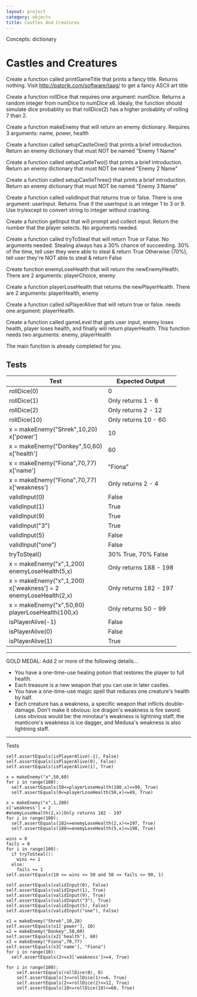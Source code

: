 ```yaml
---
layout: project
category: objects
title: Castles And Creatures
---
```

Concepts: dictionary

# Castles and Creatures

Create a function called printGameTitle that prints a fancy title. Returns nothing. Visit http://patorjk.com/software/taag/ to get a fancy ASCII art title

Create a function rollDice that requires one argument: numDice. Returns a random integer from numDice to numDice x6. Idealy, the function should simulate dice probablity so that rollDice(2) has a higher probablity of rolling 7 than 2.

Create a function makeEnemy that will return an enemy dictionary. Requires 3 arguments: name, power, health


Create a function called setupCastleOne() that prints a brief introduction. Return an enemy dictionary that must NOT be named "Enemy 1 Name"

Create a function called setupCastleTwo() that prints a brief introduction. Return an enemy dictionary that must NOT be named "Enemy 2 Name"

Create a function called setupCastleThree() that prints a brief introduction. Return an enemy dictionary that must NOT be named "Enemy 3 Name"

Create a function called validInput that returns true or false. There is one argument: userInput. Returns True if the userInput is an integer 1 to 3 or 9. Use try/except to convert string to integer without crashing.

Create a function getInput that will prompt and collect input. Return the number that the player selects.
No arguments needed.

Create a function called tryToSteal that will return True or False. No arguments needed. Stealing always has a 30% chance of succeeding.
30% of the time, tell user they were able to steal & return True
Otherwise (70%), tell user they're NOT able to steal & return False


Create function enemyLoseHealth that will return the newEnemyHealth.
There are 2 arguments: playerChoice, enemy

Create a function playerLoseHealth that returns the newPlayerHealth.
There are 2 arguments: playerHealth, enemy

Create a function called isPlayerAlive that will return true or false. needs one argument: playerHealth.

Create a function called gameLevel that gets user input, enemy loses health, player loses health, and finally will return playerHealth. This function needs two arguments: enemy, playerHealth

The main function is already completed for you.

## Tests

|Test|Expected Output|
|--|--|
|rollDice(0)| 0 |
|rollDice(1)| Only returns 1 - 6 |
|rollDice(2)| Only returns 2 - 12 |
|rollDice(10)| Only returns 10 - 60 |
|x = makeEnemy("Shrek",10,20)<br>x['power']|10|
|x = makeEnemy("Donkey",50,60)<br>x['health']|60|
|x = makeEnemy("Fiona",70,77)<br>x['name']|"Fiona"|
|x = makeEnemy("Fiona",70,77)<br>x['weakness']|Only returns 2 - 4|
|validInput(0)| False |
|validInput(1)| True |
|validInput(9)| True |
|validInput("3")| True |
|validInput(5)| False |
|validInput("one")| False |
|tryToSteal()| 30% True, 70% False |
|x = makeEnemy("x",1,200)<br>enemyLoseHealth(5,x)|Only returns 188 - 198|
|x = makeEnemy("x",1,200)<br>x['weakness'] = 2<br>enemyLoseHealth(2,x)|Only returns 182 - 197|
|x = makeEnemy("x",50,60)<br>playerLoseHealth(100,x)|Only returns 50 - 99|
|isPlayerAlive(-1)|False|
|isPlayerAlive(0)|False|
|isPlayerAlive(1)|True|

-------

GOLD MEDAL: Add 2 or more of the following details...
  - You have a one-time-use healing potion that restores the player to full health.
  - Each treasure is a new weapon that you can use in later castles.
  - You have a one-time-use magic spell that reduces one creature's health by half.
  - Each creature has a weakness, a specific weapon that inflicts double-damage. Don't make it obvious: ice dragon's weakness is fire sword. Less obvious would be: the minotaur's weakness is lightning staff, the manticore's weakness is ice dagger, and Medusa's weakness is also lightning staff.


-------

Tests
```
self.assertEquals(isPlayerAlive(-1), False)
self.assertEquals(isPlayerAlive(0), False)
self.assertEquals(isPlayerAlive(1), True)

x = makeEnemy("x",50,60)
for i in range(100):
  self.assertEquals(50<=playerLoseHealth(100,x)<=99, True)
  self.assertEquals(0<=playerLoseHealth(50,x)<=49, True)

x = makeEnemy("x",1,200)
x['weakness'] = 2
#enemyLoseHealth(2,x)|Only returns 182 - 197
for i in range(100):
  self.assertEquals(182<=enemyLoseHealth(2,x)<=197, True)
  self.assertEquals(188<=enemyLoseHealth(5,x)<=198, True)

wins = 0
fails = 0
for i in range(100):
  if tryToSteal():
    wins += 1
  else:
    fails += 1
self.assertEquals(10 <= wins <= 50 and 50 <= fails <= 90, 1)

self.assertEquals(validInput(0), False)
self.assertEquals(validInput(1), True)
self.assertEquals(validInput(9), True)
self.assertEquals(validInput("3"), True)
self.assertEquals(validInput(5), False)
self.assertEquals(validInput("one"), False)

x1 = makeEnemy("Shrek",10,20)
self.assertEquals(x1['power'], 10)
x2 = makeEnemy("Donkey",50,60)
self.assertEquals(x2['health'], 60)
x3 = makeEnemy("Fiona",70,77)
self.assertEquals(x3['name'], "Fiona")
for i in range(10):
  self.assertEquals(2<=x3['weakness']<=4, True)

for i in range(100):
    self.assertEquals(rollDice(0), 0)
    self.assertEquals(1<=rollDice(1)<=6, True)
    self.assertEquals(2<=rollDice(2)<=12, True)
    self.assertEquals(10<=rollDice(10)<=60, True)
```
